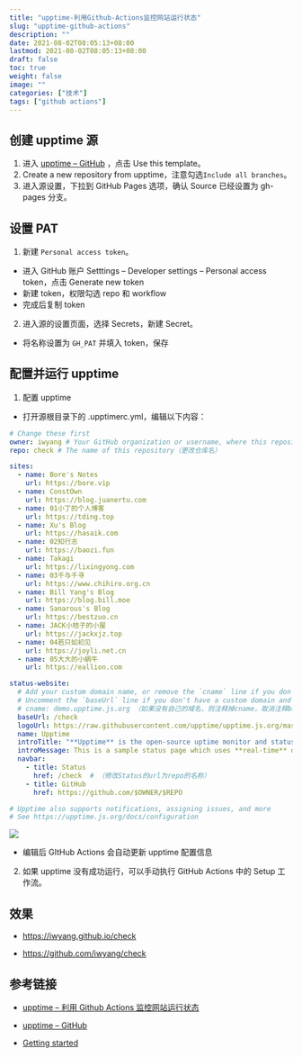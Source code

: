 ```yaml
---
title: "upptime-利用Github-Actions监控网站运行状态"
slug: "upptime-github-actions"
description: ""
date: 2021-08-02T08:05:13+08:00
lastmod: 2021-08-02T08:05:13+08:00
draft: false
toc: true
weight: false
image: ""
categories: ["技术"]
tags: ["github actions"]
---
```


## 创建 upptime 源

1. 进入 [upptime – GitHub](https://github.com/upptime/upptime) ，点击 Use this template。
2. Create a new repository from upptime，注意勾选`Include all branches`。
3. 进入源设置，下拉到 GitHub Pages 选项，确认 Source 已经设置为 gh-pages 分支。

## 设置 PAT

1. 新建 `Personal access token`。

+ 进入 GitHub 账户 Setttings – Developer settings – Personal access token，点击 Generate new token
+ 新建 token，权限勾选 repo 和 workflow
+ 完成后复制 token

2. 进入源的设置页面，选择 Secrets，新建 Secret。

+ 将名称设置为 `GH_PAT` 并填入 token，保存

## 配置并运行 upptime

1. 配置 upptime

+ 打开源根目录下的 .upptimerc.yml，编辑以下内容：

```yaml
# Change these first
owner: iwyang # Your GitHub organization or username, where this repository lives(更改用户名)
repo: check # The name of this repository（更改仓库名）

sites:
  - name: Bore's Notes
    url: https://bore.vip
  - name: ConstOwn
    url: https://blog.juanertu.com
  - name: 01小丁的个人博客
    url: https://tding.top
  - name: Xu's Blog
    url: https://hasaik.com
  - name: 02知行志
    url: https://baozi.fun
  - name: Takagi
    url: https://lixingyong.com
  - name: 03千与千寻
    url: https://www.chihiro.org.cn
  - name: Bill Yang's Blog
    url: https://blog.bill.moe
  - name: Sanarous's Blog
    url: https://bestzuo.cn
  - name: JACK小桔子的小屋
    url: https://jackxjz.top
  - name: 04若只如初见
    url: https://joyli.net.cn
  - name: 05大大的小蜗牛
    url: https://eallion.com

status-website:
  # Add your custom domain name, or remove the `cname` line if you don't have a domain
  # Uncomment the `baseUrl` line if you don't have a custom domain and add your repo name there
  # cname: demo.upptime.js.org （如果没有自己的域名，则注释掉cname，取消注释baseUrl）
  baseUrl: /check
  logoUrl: https://raw.githubusercontent.com/upptime/upptime.js.org/master/static/img/icon.svg
  name: Upptime
  introTitle: "**Upptime** is the open-source uptime monitor and status page, powered entirely by GitHub."
  introMessage: This is a sample status page which uses **real-time** data from our [GitHub repository](https://github.com/upptime/upptime). No server required — just GitHub Actions, Issues, and Pages. [**Get your own for free**](https://github.com/upptime/upptime)
  navbar:
    - title: Status
      href: /check  # （修改Status的url为repo的名称）
    - title: GitHub
      href: https://github.com/$OWNER/$REPO

# Upptime also supports notifications, assigning issues, and more
# See https://upptime.js.org/docs/configuration
```

![](https://cdn.jsdelivr.net/gh/iwyang/pic/20210802091341.jpg)

+ 编辑后 GItHub Actions 会自动更新 upptime 配置信息

2. 如果 upptime 没有成功运行，可以手动执行 GitHub Actions 中的 Setup 工作流。

## 效果

+ https://iwyang.github.io/check

+ https://github.com/iwyang/check

## 参考链接

+ [upptime – 利用 Github Actions 监控网站运行状态](https://azhuge233.com/upptime-%E5%88%A9%E7%94%A8-github-actions-%E7%9B%91%E6%8E%A7%E7%BD%91%E7%AB%99%E8%BF%90%E8%A1%8C%E7%8A%B6%E6%80%81/)

+ [upptime – GitHub](https://github.com/upptime/upptime)

+ [Getting started](https://upptime.js.org/docs/get-started)

